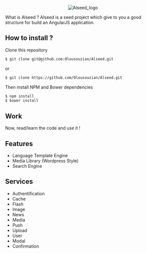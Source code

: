 <p align="center">
  <img src="http://i.imgur.com/gFaUB66.png" alt="Alseed_logo"/>
</p>

What is Alseed ? Alseed is a seed project which give to you a good structure for build an AngularJS application.

## How to install ?

Clone this repository
```sh
$ git clone git@github.com:Olousouzian/Alseed.git
```
or
```sh
$ git clone https://github.com/Olousouzian/Alseed.git
```


Then install NPM and Bower dependencies

```sh
$ npm install
$ bower install
```

## Work 

Now, read/learn the code and use it !

## Features

- Language Template Engine
- Media Library (Wordpress Style)
- Search Engine


## Services

- Authentification
- Cache
- Flash
- Image
- News
- Media
- Push
- Upload
- User
- Modal
- Confirmation
